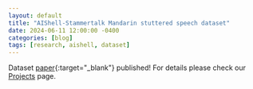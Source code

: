 ```yaml
---
layout: default
title: "AIShell-Stammertalk Mandarin stuttered speech dataset"
date: 2024-06-11 12:00:00 -0400
categories: [blog]
tags: [research, aishell, dataset]
---
```


Dataset [paper](https://arxiv.org/abs/2406.07256){:target="_blank"} published! For details please check our [Projects](/pages/projects.html) page.
